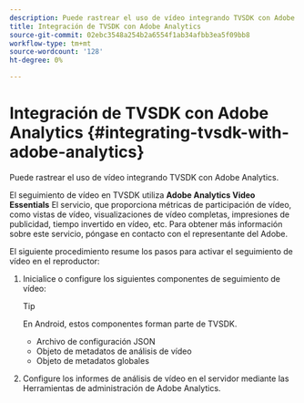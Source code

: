 ```yaml
---
description: Puede rastrear el uso de vídeo integrando TVSDK con Adobe Analytics.
title: Integración de TVSDK con Adobe Analytics
source-git-commit: 02ebc3548a254b2a6554f1ab34afbb3ea5f09bb8
workflow-type: tm+mt
source-wordcount: '128'
ht-degree: 0%

---
```


# Integración de TVSDK con Adobe Analytics {#integrating-tvsdk-with-adobe-analytics}

Puede rastrear el uso de vídeo integrando TVSDK con Adobe Analytics.

El seguimiento de vídeo en TVSDK utiliza **Adobe Analytics Video Essentials** El servicio, que proporciona métricas de participación de vídeo, como vistas de vídeo, visualizaciones de vídeo completas, impresiones de publicidad, tiempo invertido en vídeo, etc. Para obtener más información sobre este servicio, póngase en contacto con el representante del Adobe.

El siguiente procedimiento resume los pasos para activar el seguimiento de vídeo en el reproductor:

1. Inicialice o configure los siguientes componentes de seguimiento de vídeo:

   >[!TIP]
   >
   >En Android, estos componentes forman parte de TVSDK.

   * Archivo de configuración JSON
   * Objeto de metadatos de análisis de vídeo
   * Objeto de metadatos globales

1. Configure los informes de análisis de vídeo en el servidor mediante las Herramientas de administración de Adobe Analytics.
